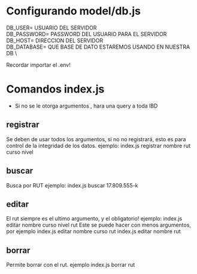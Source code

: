 # Configurando model/db.js

DB_USER= USUARIO DEL SERVIDOR \
DB_PASSWORD= PASSWORD DEL USUARIO PARA EL SERVIDOR \
DB_HOST= DIRECCION DEL SERVIDOR \
DB_DATABASE= QUE BASE DE DATO ESTAREMOS USANDO EN NUESTRA DB \

Recordar importar el .env!

# Comandos index.js

- Si no se le otorga argumentos , hara una query a toda lBD

## registrar
Se deben de usar todos los argumentos, si no no registrará, esto es para control de la integridad de los datos.
ejemplo:
index.js registrar nombre rut curso nivel

## buscar
Busca por RUT
ejemplo:
index.js buscar 17.809.555-k

## editar
El rut siempre es el ultimo argumento, y el obligatorio!
ejemplo:
index.js editar nombre curso nivel rut
Este se puede hacer con menos argumentos, por ejemplo
index.js editar nombre curso rut
index.js editar nombre rut

## borrar
Permite borrar con el rut.
ejemplo index.js borrar rut
